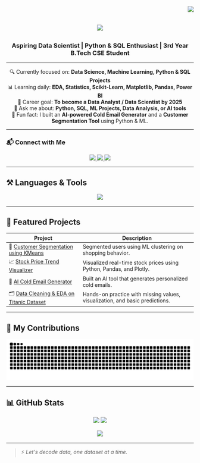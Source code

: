 <img align="right" src="https://visitor-badge.laobi.icu/badge?page_id=KrishnaTanwars.KrishnaTanwars" />

<h1 align="center">
  <img src="https://readme-typing-svg.herokuapp.com/?font=Righteous&size=35&center=true&vCenter=true&width=500&height=70&duration=4000&lines=Hi+There!+👋;+I'm+Krishna!;" />
</h1>

<h3 align="center">Aspiring Data Scientist | Python & SQL Enthusiast | 3rd Year B.Tech CSE Student</h3>

---

<div align="center">

🔍 Currently focused on: **Data Science, Machine Learning, Python & SQL Projects**  
📊 Learning daily: **EDA, Statistics, Scikit-Learn, Matplotlib, Pandas, Power BI**  
💼 Career goal: **To become a Data Analyst / Data Scientist by 2025**  
💬 Ask me about: **Python, SQL, ML Projects, Data Analysis, or AI tools**  
🧠 Fun fact: I built an **AI-powered Cold Email Generator** and a **Customer Segmentation Tool** using Python & ML.

</div>

---

### 📬 Connect with Me

<div align="center"> 
  <a href="mailto:kstanwar0000@gmail.com">
    <img src="https://img.shields.io/badge/Gmail-333333?style=for-the-badge&logo=gmail&logoColor=red" />
  </a>
  <a href="https://linkedin.com/in/krishnatanwars" target="_blank">
    <img src="https://img.shields.io/badge/LinkedIn-0077B5?style=for-the-badge&logo=linkedin&logoColor=white" />
  </a>
  <a href="https://github.com/KrishnaTanwars" target="_blank">
     <img src="https://img.shields.io/badge/Portfolio-FF5722?style=for-the-badge&logo=github&logoColor=white" />
  </a>
</div>

---

## ⚒️ Languages & Tools

<div align="center">
  <img src="https://skillicons.dev/icons?i=python,sql,mysql,postgresql,pandas,numpy,matplotlib,seaborn,tensorflow,scikit-learn,vscode,git,github,html,css,js" />
</div>

---

## 📌 Featured Projects

| Project | Description |
|--------|-------------|
| 🧠 [Customer Segmentation using KMeans](https://github.com/KrishnaTanwars/customer-segmentation-ml) | Segmented users using ML clustering on shopping behavior. |
| 📈 [Stock Price Trend Visualizer](https://github.com/KrishnaTanwars/stock-trend-plotter) | Visualized real-time stock prices using Python, Pandas, and Plotly. |
| 🤖 [AI Cold Email Generator](https://github.com/KrishnaTanwars/cold-email-ai) | Built an AI tool that generates personalized cold emails. |
| 🗂️ [Data Cleaning & EDA on Titanic Dataset](https://github.com/KrishnaTanwars/titanic-eda) | Hands-on practice with missing values, visualization, and basic predictions. |

---

## 🐍 My Contributions

<div align="center">
  <img alt="snake eating my contributions" src="https://raw.githubusercontent.com/KrishnaTanwars/KrishnaTanwars/output/github-contribution-grid-snake.svg" />
</div>

---

## 📊 GitHub Stats

<div align="center">
  <img width=390 src="https://github-readme-streak-stats-salesp07.vercel.app/?user=KrishnaTanwars&count_private=true&theme=react&border_radius=10" />
  <img width=390 src="https://github-readme-stats-salesp07.vercel.app/api?username=KrishnaTanwars&count_private=true&show_icons=true&theme=react&rank_icon=github&border_radius=10" />
  <br/><br/>
  <img width=325 src="https://github-readme-stats-salesp07.vercel.app/api/top-langs/?username=KrishnaTanwars&hide=HTML&langs_count=8&layout=compact&theme=react&border_radius=10&size_weight=0.5&count_weight=0.5" />
</div>

---

> ⚡ *Let's decode data, one dataset at a time.*

